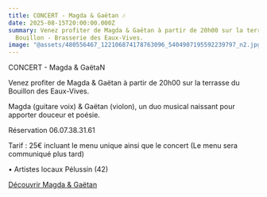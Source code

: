 ```yaml
---
title: CONCERT - Magda & Gaëtan 🎶
date: 2025-08-15T20:00:00.000Z
summary: Venez profiter de Magda & Gaëtan à partir de 20h00 sur la terrasse du
  Bouillon - Brasserie des Eaux-Vives.
image: "@assets/480556467_122106874178763096_5404907195592239797_n2.jpg"
---
```

CONCERT - Magda & GaëtaN

Venez profiter de Magda & Gaëtan à partir de 20h00 sur la terrasse du Bouillon des Eaux-Vives.

Magda (guitare voix) & Gaëtan (violon), un duo musical naissant pour apporter douceur et poésie.

Réservation 06.07.38.31.61

Tarif : 25€ incluant le menu unique ainsi que le concert (Le menu sera communiqué plus tard)

• Artistes locaux Pélussin (42)

[Découvrir Magda & Gaëtan](https://www.facebook.com/profile.php?id=61572892904726)
[](https://www.youtube.com/watch?v=g3Le50YDMw0&t=7s)
